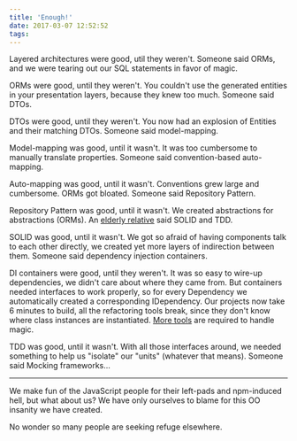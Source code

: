 ```yaml
---
title: 'Enough!'
date: 2017-03-07 12:52:52
tags:
---
```


Layered architectures were good, util they weren't. Someone said ORMs, and we were tearing out our SQL statements in favor of magic.

ORMs were good, until they weren't. You couldn't use the generated entities in your presentation layers, because they knew too much. Someone said DTOs.

DTOs were good, until they weren't. You now had an explosion of Entities and their matching DTOs. Someone said model-mapping.

Model-mapping was good, until it wasn't. It was too cumbersome to manually translate properties. Someone said convention-based auto-mapping.

Auto-mapping was good, until it wasn't. Conventions grew large and cumbersome. ORMs got bloated. Someone said Repository Pattern.

Repository Pattern was good, until it wasn't. We created abstractions for abstractions (ORMs). An [elderly relative](http://cleancoder.com) said SOLID and TDD.

SOLID was good, until it wasn't. We got so afraid of having components talk to each other directly, we created yet more layers of indirection between them. Someone said dependency injection containers.

DI containers were good, until they weren't. It was so easy to wire-up dependencies, we didn't care about where they came from. But containers needed interfaces to work properly, so for every Dependency we automatically created a corresponding IDependency. Our projects now take 6 minutes to build, all the refactoring tools break, since they don't know where class instances are instantiated. [More tools](https://hmemcpy.github.io/AgentMulder/) are required to handle magic.

TDD was good, until it wasn't. With all those interfaces around, we needed something to help us "isolate" our "units" (whatever that means). Someone said Mocking frameworks...

---

 We make fun of the JavaScript people for their left-pads and npm-induced hell, but what about us? We have only ourselves to blame for this OO insanity we have created.

 No wonder so many people are seeking refuge elsewhere.
